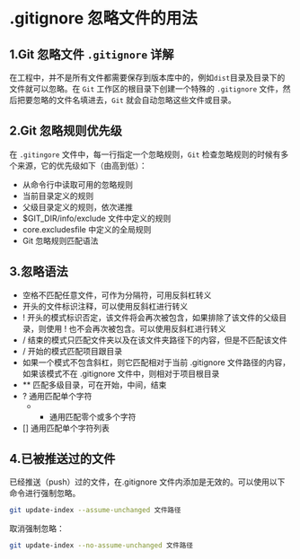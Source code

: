 # .gitignore 忽略文件的用法

## 1.Git 忽略文件 `.gitignore` 详解

在工程中，并不是所有文件都需要保存到版本库中的，例如`dist`目录及目录下的文件就可以忽略。在 `Git` 工作区的根目录下创建一个特殊的 `.gitignore` 文件，然后把要忽略的文件名填进去，`Git` 就会自动忽略这些文件或目录。

## 2.Git 忽略规则优先级

在 `.gitingore` 文件中，每一行指定一个忽略规则，`Git` 检查忽略规则的时候有多个来源，它的优先级如下（由高到低）：

- 从命令行中读取可用的忽略规则
- 当前目录定义的规则
- 父级目录定义的规则，依次递推
- $GIT_DIR/info/exclude 文件中定义的规则
- core.excludesfile 中定义的全局规则
- Git 忽略规则匹配语法

## 3.忽略语法

- 空格不匹配任意文件，可作为分隔符，可用反斜杠转义
- 开头的文件标识注释，可以使用反斜杠进行转义
- ! 开头的模式标识否定，该文件将会再次被包含，如果排除了该文件的父级目录，则使用 ! 也不会再次被包含。可以使用反斜杠进行转义
- / 结束的模式只匹配文件夹以及在该文件夹路径下的内容，但是不匹配该文件
- / 开始的模式匹配项目跟目录
- 如果一个模式不包含斜杠，则它匹配相对于当前 .gitignore 文件路径的内容，如果该模式不在 .gitignore 文件中，则相对于项目根目录
- \*\* 匹配多级目录，可在开始，中间，结束
- ? 通用匹配单个字符
  - - 通用匹配零个或多个字符
- [] 通用匹配单个字符列表

## 4.已被推送过的文件

已经推送（push）过的文件，在.gitignore 文件内添加是无效的。可以使用以下命令进行强制忽略。

```bash
git update-index --assume-unchanged 文件路径
```

取消强制忽略：

```bash
git update-index --no-assume-unchanged 文件路径
```
